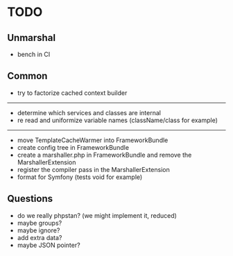 # TODO

## Unmarshal
- bench in CI

## Common
- try to factorize cached context builder
---
- determine which services and classes are internal
- re read and uniformize variable names (className/class for example)
---
- move TemplateCacheWarmer into FrameworkBundle
- create config tree in FrameworkBundle
- create a marshaller.php in FrameworkBundle and remove the MarshallerExtension
- register the compiler pass in the MarshallerExtension
- format for Symfony (tests void for example)

## Questions
- do we really phpstan? (we might implement it, reduced)
- maybe groups?
- maybe ignore?
- add extra data?
- maybe JSON pointer?
